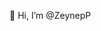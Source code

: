 👋 Hi, I’m @ZeynepP

<!---
ZeynepP/ZeynepP is a ✨ special ✨ repository because its `README.md` (this file) appears on your GitHub profile.
You can click the Preview link to take a look at your changes.
--->

